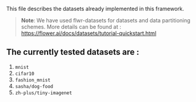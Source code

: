 This file describes the datasets already implemented in this framework.

> **Note**: We have used flwr-datasets for datasets and data partitioning schemes. More details can be found at : https://flower.ai/docs/datasets/tutorial-quickstart.html

## The currently tested datasets are :
1. `mnist`
2. `cifar10`
3. `fashion_mnist`
4. `sasha/dog-food`
5. `zh-plus/tiny-imagenet`
